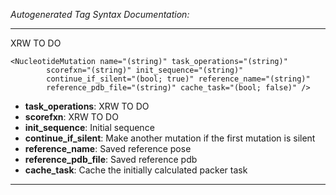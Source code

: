 _Autogenerated Tag Syntax Documentation:_

---
XRW TO DO

```
<NucleotideMutation name="(string)" task_operations="(string)"
        scorefxn="(string)" init_sequence="(string)"
        continue_if_silent="(bool; true)" reference_name="(string)"
        reference_pdb_file="(string)" cache_task="(bool; false)" />
```

-   **task_operations**: XRW TO DO
-   **scorefxn**: XRW TO DO
-   **init_sequence**: Initial sequence
-   **continue_if_silent**: Make another mutation if the first mutation is silent
-   **reference_name**: Saved reference pose
-   **reference_pdb_file**: Saved reference pdb
-   **cache_task**: Cache the initially calculated packer task

---
